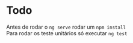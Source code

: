 # Todo
Antes de rodar o  `ng serve` rodar um `npm install` 
<br>
Para rodar os teste unitários só executar `ng test`
